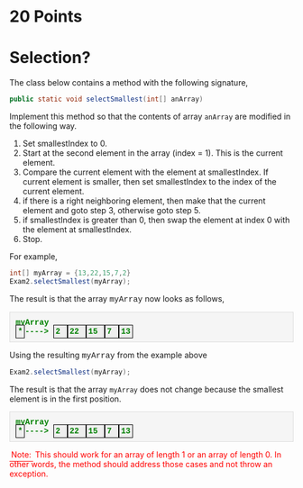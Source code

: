 # 20 Points

# Selection?

The class below contains a method with the following signature,

```java
public static void selectSmallest(int[] anArray)
```

Implement this method so that the contents of array `anArray` are modified in the following way.

1. Set smallestIndex to 0.
2. Start at the second element in the array (index = 1).  This is the current element.
3. Compare the current element with the element at smallestIndex.  If current element is
    smaller, then set smallestIndex to the index of the current element.
4. if there is a right neighboring element, then make that the current element
    and goto step 3, otherwise goto step 5.
5. if smallestIndex is greater than 0, then swap the element at index 0 
    with the element at smallestIndex.
6. Stop.    

For example,

```java
int[] myArray = {13,22,15,7,2}
Exam2.selectSmallest(myArray);
```
The result is that the array <span style="font-family: 'courier new', courier;">myArray</span> now looks as follows,
<p style="font-family: 'courier new', courier;background-color:#f5f5f5;padding:10px 10px 10px 10px;border:solid 1px #dddddd;color:green;font-weight:bold;">
myArray <br>
<span style="padding:3px 3px 3px 3px;border:black solid 1px; background-color:#eeeeee;">*</span>---->
<span style="padding:3px 3px 3px 3px;border:black solid 1px; background-color:#eeeeee;">
2
</span>
<span style="padding:3px 3px 3px 3px;border:black solid 1px; background-color:#eeeeee;">
22
</span>
<span style="padding:3px 3px 3px 3px; border:black solid 1px; background-color:#eeeeee;">
15
</span>
<span style="padding:3px 3px 3px 3px; border:black solid 1px; background-color:#eeeeee;">
7
</span>
<span style="padding:3px 3px 3px 3px; border:black solid 1px; background-color:#eeeeee;">
13
</span>
</p>

<p>Using the resulting <span style="font-family: 'courier new', courier;">myArray</span> from the example above<p/>

```java
Exam2.selectSmallest(myArray);
```

The result is that the array `myArray` does not change because the smallest element
is in the first position.
<p style="font-family: 'courier new', courier;background-color:#f5f5f5;padding:10px 10px 10px 10px;border:solid 1px #dddddd;color:green;font-weight:bold;">
myArray <br>
<span style="padding:3px 3px 3px 3px;border:black solid 1px; background-color:#eeeeee;">*</span>---->
<span style="padding:3px 3px 3px 3px;border:black solid 1px; background-color:#eeeeee;">
2
</span>
<span style="padding:3px 3px 3px 3px;border:black solid 1px; background-color:#eeeeee;">
22
</span>
<span style="padding:3px 3px 3px 3px; border:black solid 1px; background-color:#eeeeee;">
15
</span>
<span style="padding:3px 3px 3px 3px; border:black solid 1px; background-color:#eeeeee;">
7
</span>
<span style="padding:3px 3px 3px 3px; border:black solid 1px; background-color:#eeeeee;">
13
</span>


<span style="padding:3px 3px 3px 3px; border-bottom: red solid 1px; color:#ff0000;">Note:</span>
<span style="color:red;">
This should work for an array of length 1 or an array of length 0.  In other words, the method should address those cases and not throw an exception.
</span>